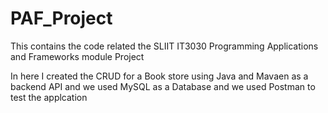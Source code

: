 # PAF_Project
This contains the code related the  SLIIT IT3030 Programming Applications and Frameworks module Project

In here I created the CRUD for a Book store using Java and Mavaen as a backend API and we used MySQL as a Database and we used Postman to test the applcation


